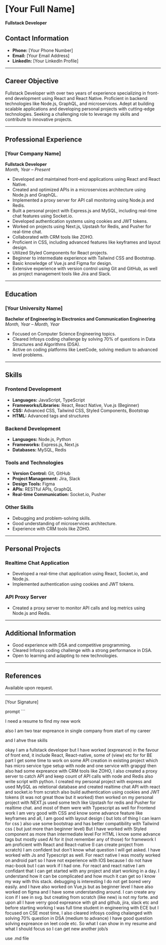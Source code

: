 # [Your Full Name]
**Fullstack Developer**

## Contact Information
- **Phone:** [Your Phone Number]
- **Email:** [Your Email Address]
- **LinkedIn:** [Your LinkedIn Profile]

---

## Career Objective
Fullstack Developer with over two years of experience specializing in front-end development using React and React Native. Proficient in backend technologies like Node.js, GraphQL, and microservices. Adept at building scalable applications and developing personal projects with cutting-edge technologies. Seeking a challenging role to leverage my skills and contribute to innovative projects.

---

## Professional Experience

### [Your Company Name]
**Fullstack Developer**  
*Month, Year – Present*

- Developed and maintained front-end applications using React and React Native.
- Created and optimized APIs in a microservices architecture using Node.js and GraphQL.
- Implemented a proxy server for API call monitoring using Node.js and Redis.
- Built a personal project with Express.js and MySQL, including real-time chat features using Socket.io.
- Developed authentication systems using cookies and JWT tokens.
- Worked on projects using Next.js, Upstash for Redis, and Pusher for real-time chat.
- Collaborated with CRM tools like ZOHO.
- Proficient in CSS, including advanced features like keyframes and layout design.
- Utilized Styled Components for React projects.
- Beginner to intermediate experience with Tailwind CSS and Bootstrap.
- Basic knowledge of Vue.js and Figma for design.
- Extensive experience with version control using Git and GitHub, as well as project management tools like Jira and Slack.

---

## Education

### [Your University Name]
**Bachelor of Engineering in Electronics and Communication Engineering**  
*Month, Year – Month, Year*

- Focused on Computer Science Engineering topics.
- Cleared Infosys coding challenge by solving 70% of questions in Data Structures and Algorithms (DSA).
- Active on coding platforms like LeetCode, solving medium to advanced level problems.

---

## Skills

### Frontend Development
- **Languages:** JavaScript, TypeScript
- **Frameworks/Libraries:** React, React Native, Vue.js (Beginner)
- **CSS:** Advanced CSS, Tailwind CSS, Styled Components, Bootstrap
- **HTML:** Advanced tags and structures

### Backend Development
- **Languages:** Node.js, Python
- **Frameworks:** Express.js, Next.js
- **Databases:** MySQL, Redis

### Tools and Technologies
- **Version Control:** Git, GitHub
- **Project Management:** Jira, Slack
- **Design Tools:** Figma
- **APIs:** RESTful APIs, GraphQL
- **Real-time Communication:** Socket.io, Pusher

### Other Skills
- Debugging and problem-solving skills.
- Good understanding of microservices architecture.
- Experience with CRM tools like ZOHO.

---

## Personal Projects

### Realtime Chat Application
- Developed a real-time chat application using React, Socket.io, and Node.js.
- Implemented authentication using cookies and JWT tokens.

### API Proxy Server
- Created a proxy server to monitor API calls and log metrics using Node.js and Redis.

---

## Additional Information
- Good experience with DSA and competitive programming.
- Cleared Infosys coding challenge with a strong performance in DSA.
- Open to learning and adapting to new technologies.

---

## References
Available upon request.

---

[Your Signature]


prompt ```

I need a resume to find my new work

also I am two tear expreance in single company from start of my career

and I ahve thse skills

okay I am a fullstack developer but I have worked (expreance) in the favour of front end, it include React, React-native, some of (view) etc for for BE part I get some time to work on some API creation in existing project which has micro service type setup with node and one service with grapgql then also had some expreance with CRM tools like ZOHO, I also created a proxy server to catch API and keep count of API calls with node and Redis also write script with python. I created my personal project with express and used MySQL as reletional database and created realtime chat API with react and socket.io from scratch also build authentication using cookies and JWT tokens (it was not great thow but it worked) then worked on my personal project with NEXT.js used some tech like Upstash for redis and Pusher for realtime chat. and most of them were with Typescript as well
for Frontend work
I am very good with CSS and know some advance feature like keyframes and all, I am good with layout design ( but lots of thing I can learn for css ) also use some bootstrap and has better compatibility with Tailwind css ( but just more than beginner level) But I have worked with Styled component as more than intermediate level
For HTML i know some advance tags but mostly used AI for it (not remember any of those)
for framework I am proficient with React and React-native (I can create project from scratch) I am confident but don't know what question I will get asked. I have worked with Js and Typescript as well. For react native I was mostly worked on android part so I have not experience with IOS because I do not have mac-book but I can work if I had one. For react and react native I am confidant that I can get started with any project and start working in a day. I understand how it can be complicated and how much it can get so I know my way with this stack. debugging is interesting I do not get bored very easily. and I have also worked on Vue,js but as beginner level
I have also worked on figma and I have some understanding around. I can create any icon if I see in svg. but creating from scratch (like new) is not my forte.
and upon all I have verry good expreance with git and github, jira, slack etc
and before starting working I was full time student in engineering with ECE but I focused on CSE most time, I also cleared infosys coding chalanged with solving 70% question in DSA (medium to advance) I have good question solving expreance on leet code etc.
So what I can show in my resume and what I should focus so I can get new another job/s

use .md file
```